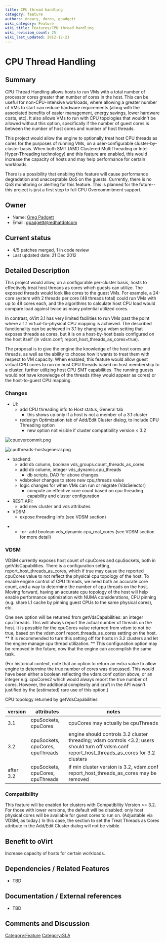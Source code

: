 ```yaml
---
title: CPU thread handling
category: feature
authors: dneary, doron, gpadgett
wiki_category: Feature
wiki_title: Features/CPU thread handling
wiki_revision_count: 25
wiki_last_updated: 2012-12-21
---
```


# CPU Thread Handling

## Summary

CPU Thread Handling allows hosts to run VMs with a total number of processor cores greater than number of cores in the host. This can be useful for non-CPU-intensive workloads, where allowing a greater number of VMs to start can reduce hardware requirements (along with the associated benefits of easier management, energy savings, lower hardware costs, etc). It also allows VMs to run with CPU topologies that wouldn't be allowed without this option, specifically if the number of guest cores is between the number of host cores and number of host threads.

This project would allow the engine to optionally treat host CPU threads as cores for the purposes of running VMs, on a user-configurable cluster-by-cluster basis. When both SMT (AMD Clustered MultiThreading or Intel Hyper-Threading technology) and this feature are enabled, this would increase the capacity of hosts and may help performance for certain workloads.

There is a possibility that enabling this feature will cause performance degradation and unacceptable QoS on the guests. Currently, there is no QoS monitoring or alerting for this feature. This is planned for the future--this project is just a first step to full CPU Overcommitment support.

## Owner

*   Name: [ Greg Padgett](User:Gpadgett)
*   Email: <gpadgett@redhatdotcom>

## Current status

*   4/5 patches merged, 1 in code review
*   Last updated date: 21 Dec 2012

## Detailed Description

This project would allow, on a configurable per-cluster basis, hosts to effectively treat host threads as cores which guests can utilize. The exposed threads would look like cores to the guest VMs. For example, a 24-core system with 2 threads per core (48 threads total) could run VMs with up to 48 cores each, and the algorithms to calculate host CPU load would compare load against twice as many potential utilized cores.

In contrast, oVirt 3.1 has very limited facilities to run VMs past the point where a 1:1 virtual-to-physical CPU mapping is achieved. The described functionality can be achieved in 3.1 by changing a vdsm setting that exposes threads as cores, but it is on a host-by-host basis configured on the host itself (in vdsm.conf; report_host_threads_as_cores=true).

The proposal is to give the engine the knowledge of the host cores and threads, as well as the ability to choose how it wants to treat them with respect to VM capacity. When enabled, this feature would allow guest virtual CPU cores to run on host CPU threads based on host membership to a cluster, further utilizing host CPU SMT capabilities. The running guests would not have knowledge of the threads (they would appear as cores) or the host-to-guest CPU mapping.

### Changes

*   UI:
    -   add CPU threading info to Host status, General tab
        -   this shows up only if a host is not a member of a 3.1 cluster
    -   redesign Optimization tab of Add/Edit Cluster dialog, to include CPU Threading option
        -   new option not visible if cluster compatibility version < 3.2

![](cpuovercommit.png "cpuovercommit.png")

![](cputhreads-hostsgeneral.png "cputhreads-hostsgeneral.png")

*   backend:
    -   add db column, boolean vds_groups.count_threads_as_cores
    -   add db column, integer vds_dynamic.cpu_threads
        -   db scripts, DAO for above changes
    -   vdsbroker changes to store new cpu_threads value
    -   logic changes for when VMs can run or migrate (VdsSelector)
        -   compute an effective core count based on cpu threading capability and cluster configuration
*   REST API:
    -   add new cluster and vds attributes
*   VDSM:
    -   expose threading info (see VDSM section)

<!-- -->

*   -   -or- add boolean vds_dynamic.cpu_real_cores (see VDSM section for more detail)

### VDSM

VDSM currently exposes host count of cpuCores and cpuSockets, both in getVdsCapabilities. There is a configuration setting, report_host_threads_as_cores, which if true may cause the reported cpuCores value to not reflect the physical cpu topology of the host. To enable engine control of CPU threads, we need both an accurate core count, and a way to determine the number of cpu threads on the host. Moving forward, having an accurate cpu topology of the host will help enable performance optimization with NUMA considerations, CPU pinning (e.g. share L1 cache by pinning guest CPUs to the same physical cores), etc.

One new option will be returned from getVdsCapabilities: an integer cpuThreads. This will always report the actual number of threads on the host. It is possible for the cpuCores value returned from vdsm to not be true, based on the vdsm.conf report_threads_as_cores setting on the host. \*\* It is recommended to turn this setting off for hosts in 3.2 clusters and let the engine manage cpu thread utilization. \*\* This configuration option may be removed in the future, now that the engine can accomplish the same task.

(For historical context, note that an option to return an extra value to allow engine to determine the true number of cores was discussed. This would have been either a boolean reflecting the vdsm.conf option above, or an integer e.g. cpuCores2 which would always report the true number of cores. However, the additional complexity and cruft in the API wasn't justified by the [estimated] rare use of this option.)

CPU topology returned by getVdsCapabilities

| version   | attributes                       | notes                                                                                                                                                |
|-----------|----------------------------------|------------------------------------------------------------------------------------------------------------------------------------------------------|
| 3.1       | cpuSockets, cpuCores             | cpuCores may actually be cpuThreads                                                                                                                  |
| 3.2       | cpuSockets, cpuCores, cpuThreads | engine should controls 3.2 cluster threading; vdsm controls <3.2; users should turn off vdsm.conf report_host_threads_as_cores for 3.2 clusters |
| after 3.2 | cpuSockets, cpuCores, cpuThreads | if min cluster version is 3.2, vdsm.conf report_host_threads_as_cores may be removed                                                             |

### Compatibility

This feature will be enabled for clusters with Compatibility Version >= 3.2. For those with lower versions, the default will be disabled: only host physical cores will be available for guest cores to run on. (Adjustable via VDSM, as today.) In this case, the section to set the Treat Threads as Cores attribute in the Add/Edit Cluster dialog will not be visible.

## Benefit to oVirt

Increase capacity of hosts for certain workloads.

## Dependencies / Related Features

*   TBD

## Documentation / External references

*   TBD

## Comments and Discussion

<Category:Feature> <Category:SLA>
